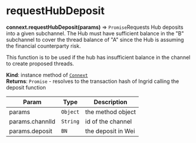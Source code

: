 # requestHubDeposit

**connext.requestHubDeposit\(**params**\)** ⇒ `Promise`Requests Hub deposits into a given subchannel. The Hub must have sufficient balance in the "B" subchannel to cover the thread balance of "A" since the Hub is assuming the financial counterparty risk.

This function is to be used if the hub has insufficient balance in the channel to create proposed threads.

**Kind**: instance method of [`Connext`](../connext-client/#Connext)  
**Returns**: `Promise` - resolves to the transaction hash of Ingrid calling the deposit function

| Param | Type | Description |
| --- | --- | --- |
| params | `Object` | the method object |
| params.channlId | `String` | id of the channel |
| params.deposit | `BN` | the deposit in Wei |

